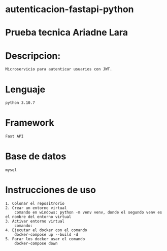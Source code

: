 # autenticacion-fastapi-python
# Prueba tecnica Ariadne Lara
# Descripcion:
    Microservicio para autenticar usuarios con JWT.
# Lenguaje 
    python 3.10.7 
# Framework
    Fast API
# Base de datos 
    mysql
# Instrucciones de uso
    1. Colonar el repositrorio 
    2. Crear un entorno virtual 
        comando en windows: python -m venv venv, donde el segundo venv es el nombre del entorno virtual
    3. Activar entorno virtual
        comando: 
    4. Ejecutar el docker con el comando
        docker-compose up --build -d 
    5. Parar los docker usar el comando 
        docker-compose down
